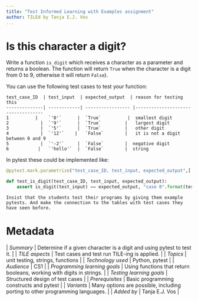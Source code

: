 ```yaml
---
title: "Test Informed Learning with Examples assignment"
author: TILEd by Tanja E.J. Vos
...
```


# Is this character a digit?





Write a function `is_digit` which receives a character as a
parameter and returns a boolean. The function will return `True`
when the character is a digit from 0 to 9, otherwise it will return
`False`).

You can use the following test cases to test your function:

    test_case_ID  | test_input  | expected_output  | reason for testing this
    --------------| ------------| ----------------- |-----------------------------------
    1          |    `'0'`      |  `True`          |  smallest digit
    2            |  `'9'`      |  `True`         |   largest digit
    3            |  `'5'`      |  `True`         |   other digit
    4            |  `'12'`    |   `False`        |   it is not a digit between 0 and 9
    5            |  `'-2'`     |  `False`        |  negative digit
    6           |   `'hello'`  |  `False`        |  string

In pytest these could be implemented like:

```python
@pytest.mark.parametrize("test_case_ID, test_input, expected_output",[ (1, '0', True), #smallest digit (2, '9', True), #largest digit (3, '5', True), #other digit (4, '12', False), #it is not a digit between 0 and 9 (5, '-2', False), #negative digit (6, 'hello', False), #string ] )

def test_is_digit(test_case_ID, test_input, expected_output): 
    assert is_digit(test_input) == expected_output, "case 0".format(test_case_ID)
```

```testruntile
Insist that the students test their programs by giving them example
pytests. And make the connection to the tables with test cases they
have seen before.
```

# Metadata

| *Summary*                     | Determine if a given character is a digit and using pytest to test it. |
| *TILE aspects*                | Test cases and test run TILE-ing is applied. |
| *Topics*                      | unit testing, strings, functions |
| *Technology used*             | Python, pytest |
| *Audience*                    | CS1 |
| *Programming learning goals*  | Using functions that return booleans, working with digits in strings. |
| *Testing learning goals*      | Structured design of test cases |
| *Prerequisites*               | Basic programming constructs and pytest |
| *Variants*                    | Many options are possible, including porting to other programming languages. | 
| *Added by*                    | Tanja E.J. Vos |   